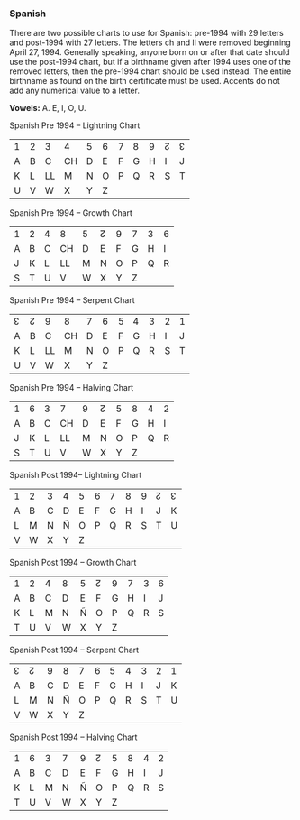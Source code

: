 ### <span id="anchor-3"></span>Spanish

There are two possible charts to use for Spanish: pre-1994 with 29
letters and post-1994 with 27 letters. The letters ch and ll were
removed beginning April 27, 1994. Generally speaking, anyone born on or
after that date should use the post-1994 chart, but if a birthname given
after 1994 uses one of the removed letters, then the pre-1994 chart
should be used instead. The entire birthname as found on the birth
certificate must be used. Accents do not add any numerical value to a
letter. 

**Vowels:** A. E, I, O, U. 

Spanish Pre 1994 – Lightning Chart

|   |   |    |    |   |   |   |   |   |   |   |
| - | - | -- | -- | - | - | - | - | - | - | - |
| 1 | 2 | 3  | 4  | 5 | 6 | 7 | 8 | 9 | ↊ | ↋ |
| A | B | C  | CH | D | E | F | G | H | I | J |
| K | L | LL | M  | N | O | P | Q | R | S | T |
| U | V | W  | X  | Y | Z |   |   |   |   |   |

Spanish Pre 1994 – Growth Chart

|   |   |   |    |   |   |   |   |   |   |
| - | - | - | -- | - | - | - | - | - | - |
| 1 | 2 | 4 | 8  | 5 | ↊ | 9 | 7 | 3 | 6 |
| A | B | C | CH | D | E | F | G | H | I |
| J | K | L | LL | M | N | O | P | Q | R |
| S | T | U | V  | W | X | Y | Z |   |   |

Spanish Pre 1994 – Serpent Chart

|   |   |    |    |   |   |   |   |   |   |   |
| - | - | -- | -- | - | - | - | - | - | - | - |
| ↋ | ↊ | 9  | 8  | 7 | 6 | 5 | 4 | 3 | 2 | 1 |
| A | B | C  | CH | D | E | F | G | H | I | J |
| K | L | LL | M  | N | O | P | Q | R | S | T |
| U | V | W  | X  | Y | Z |   |   |   |   |   |

Spanish Pre 1994 – Halving Chart

|   |   |   |    |   |   |   |   |   |   |
| - | - | - | -- | - | - | - | - | - | - |
| 1 | 6 | 3 | 7  | 9 | ↊ | 5 | 8 | 4 | 2 |
| A | B | C | CH | D | E | F | G | H | I |
| J | K | L | LL | M | N | O | P | Q | R |
| S | T | U | V  | W | X | Y | Z |   |   |

Spanish Post 1994– Lightning Chart

|   |   |   |   |   |   |   |   |   |   |   |
| - | - | - | - | - | - | - | - | - | - | - |
| 1 | 2 | 3 | 4 | 5 | 6 | 7 | 8 | 9 | ↊ | ↋ |
| A | B | C | D | E | F | G | H | I | J | K |
| L | M | N | Ñ | O | P | Q | R | S | T | U |
| V | W | X | Y | Z |   |   |   |   |   |   |

Spanish Post 1994 – Growth Chart

|   |   |   |   |   |   |   |   |   |   |
| - | - | - | - | - | - | - | - | - | - |
| 1 | 2 | 4 | 8 | 5 | ↊ | 9 | 7 | 3 | 6 |
| A | B | C | D | E | F | G | H | I | J |
| K | L | M | N | Ñ | O | P | Q | R | S |
| T | U | V | W | X | Y | Z |   |   |   |

Spanish Post 1994 – Serpent Chart

|   |   |   |   |   |   |   |   |   |   |   |
| - | - | - | - | - | - | - | - | - | - | - |
| ↋ | ↊ | 9 | 8 | 7 | 6 | 5 | 4 | 3 | 2 | 1 |
| A | B | C | D | E | F | G | H | I | J | K |
| L | M | N | Ñ | O | P | Q | R | S | T | U |
| V | W | X | Y | Z |   |   |   |   |   |   |

Spanish Post 1994 – Halving Chart

|   |   |   |   |   |   |   |   |   |   |
| - | - | - | - | - | - | - | - | - | - |
| 1 | 6 | 3 | 7 | 9 | ↊ | 5 | 8 | 4 | 2 |
| A | B | C | D | E | F | G | H | I | J |
| K | L | M | N | Ñ | O | P | Q | R | S |
| T | U | V | W | X | Y | Z |   |   |   |
